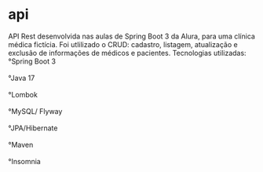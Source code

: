 # api
API Rest desenvolvida  nas aulas de Spring Boot 3 da Alura, para uma clínica médica fictícia.
Foi utlilizado o CRUD: cadastro, listagem, atualização e exclusão de informações de médicos e pacientes.
Tecnologias utilizadas:
<br>°Spring Boot 3<br>
<br>°Java 17<br>
<br>°Lombok<br>
<br>°MySQL/ Flyway<br>
<br>°JPA/Hibernate<br>
<br>°Maven<br>
<br>°Insomnia
